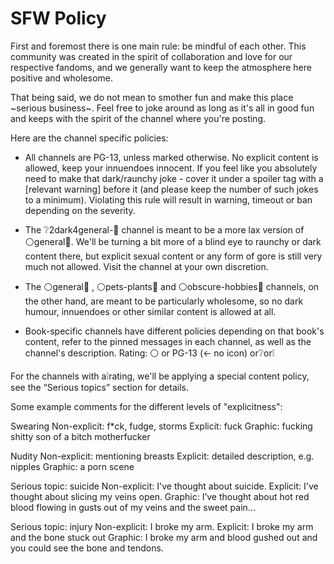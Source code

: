 # SFW Policy

First and foremost there is one main rule: be mindful of each other. This community was created in the spirit of collaboration and love for our respective fandoms, and we generally want to keep the atmosphere here positive and wholesome.

That being said, we do not mean to smother fun and make this place ~serious business~. Feel free to joke around as long as it's all in good fun and keeps with the spirit of the channel where you're posting.

Here are the channel specific policies:

- All channels are PG-13, unless marked otherwise. No explicit content is allowed, keep your innuendoes innocent. If you feel like you absolutely need to make that dark/raunchy joke - cover it under a spoiler tag with a [relevant warning] before it (and please keep the number of such jokes to a minimum). Violating this rule will result in warning, timeout or ban depending on the severity.

- The ❔2dark4general-📓 channel is meant to be a more lax version of ⚪general📓. We'll be turning a bit more of a blind eye to raunchy or dark content there, but explicit sexual content or any form of gore is still very much not allowed. Visit the channel at your own discretion.

- The ⚪general📓 , ⚪pets-plants📓 and ⚪obscure-hobbies📓 channels, on the other hand, are meant to be particularly wholesome, so no dark humour, innuendoes or other similar content is allowed at all.

- Book-specific channels have different policies depending on that book's content, refer to the pinned messages in each channel, as well as the channel's description. Rating: ⚪ or  PG-13 (<- no icon) or❔or❕

For the channels with a❕rating, we'll be applying a special content policy, see the “Serious topics” section for details.

Some example comments for the different levels of "explicitness":

Swearing
Non-explicit: f*ck, fudge, storms
Explicit: fuck
Graphic: fucking shitty son of a bitch motherfucker

Nudity
Non-explicit: mentioning breasts
Explicit: detailed description, e.g. nipples
Graphic: a porn scene

Serious topic: suicide
Non-explicit: I've thought about suicide.
Explicit: I've thought about slicing my veins open.
Graphic: I’ve thought about hot red blood flowing in gusts out of my veins and the sweet pain...

Serious topic: injury
Non-explicit: I broke my arm.
Explicit: I broke my arm and the bone stuck out
Graphic: I broke my arm and blood gushed out and you could see the bone and tendons.
